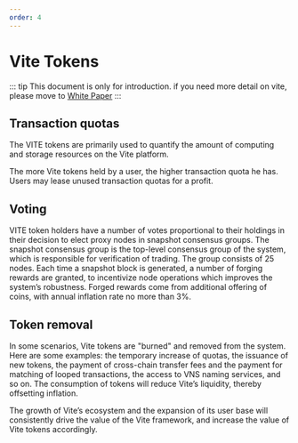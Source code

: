 ```yaml
---
order: 4
---
```

# Vite Tokens

::: tip
This document is only for introduction. if you need more detail on vite, please move to [White Paper](https://github.com/vitelabs/whitepaper/blob/master/vite_en.pdf)
:::

## Transaction quotas

The VITE tokens are primarily used to quantify the amount of computing and storage resources on the Vite platform. 

The more Vite tokens held by a user, the higher transaction quota he has.  Users may lease unused transaction quotas for a profit. 

## Voting

VITE token holders have a number of votes proportional to their holdings in their decision to elect proxy nodes in snapshot consensus groups. The snapshot consensus group is the top-level consensus group of the system, which is responsible for verification of trading. The group consists of 25 nodes. Each time a snapshot block is generated, a number of forging rewards are granted, to incentivize node operations which improves the system’s robustness. Forged rewards come from additional offering of coins, with annual inflation rate no more than 3%. 

## Token removal

In some scenarios, Vite tokens are "burned" and removed from the system. Here are some examples: the temporary increase of quotas, the issuance of new tokens, the payment of cross-chain transfer fees and the payment for matching of looped transactions, the access to VNS naming services, and so on. The consumption of tokens will reduce Vite’s liquidity, thereby offsetting inflation.

The growth of Vite’s ecosystem and the expansion of its user base will consistently drive the value of the Vite framework, and increase the value of Vite tokens accordingly.
